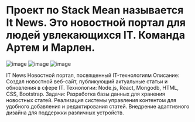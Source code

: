 # Проект по Stack Mean называется It News. Это новостной портал для людей увлекающихся IT. Команда Артем и Марлен.

![image](https://github.com/Lovilek/-IT-News-Meanw/assets/105930858/9497dc1b-01b3-41c5-a70a-100311b9a152)
![image](https://github.com/Lovilek/-IT-News-Meanw/assets/105930858/5ab57221-01a5-4e18-a2d4-6a4239858a14)
![image](https://github.com/Lovilek/-IT-News-Meanw/assets/105930858/7f0da6bd-0a89-4eed-9ade-3fddd7372f29)


IT News
Новостной портал, посвященный IT-технологиям
Описание: Создал новостной веб-сайт, публикующий актуальные
статьи и обновления в сфере IT.
Технологии: Node.js, React, Mongodb, HTML, CSS, Bootstrap.
Задачи:
Разработка базы данных для хранения новостных статей.
Реализация системы управления контентом для удобного
добавления и редактирования статей.
Внедрение адаптивного дизайна для поддержки различных
устройств.
